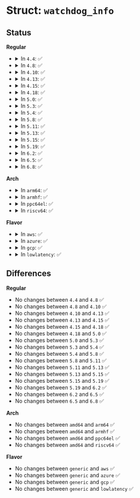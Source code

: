 # Struct: <code>watchdog_info</code>

## Status
<b>Regular</b>
<ul>
<li>
<details>
<summary>In <code>4.4</code>: ✅</summary>

```c
struct watchdog_info {
    __u32 options;
    __u32 firmware_version;
    __u8 identity[32];
};
```
</details>
</li>
<li>
<details>
<summary>In <code>4.8</code>: ✅</summary>

```c
struct watchdog_info {
    __u32 options;
    __u32 firmware_version;
    __u8 identity[32];
};
```
</details>
</li>
<li>
<details>
<summary>In <code>4.10</code>: ✅</summary>

```c
struct watchdog_info {
    __u32 options;
    __u32 firmware_version;
    __u8 identity[32];
};
```
</details>
</li>
<li>
<details>
<summary>In <code>4.13</code>: ✅</summary>

```c
struct watchdog_info {
    __u32 options;
    __u32 firmware_version;
    __u8 identity[32];
};
```
</details>
</li>
<li>
<details>
<summary>In <code>4.15</code>: ✅</summary>

```c
struct watchdog_info {
    __u32 options;
    __u32 firmware_version;
    __u8 identity[32];
};
```
</details>
</li>
<li>
<details>
<summary>In <code>4.18</code>: ✅</summary>

```c
struct watchdog_info {
    __u32 options;
    __u32 firmware_version;
    __u8 identity[32];
};
```
</details>
</li>
<li>
<details>
<summary>In <code>5.0</code>: ✅</summary>

```c
struct watchdog_info {
    __u32 options;
    __u32 firmware_version;
    __u8 identity[32];
};
```
</details>
</li>
<li>
<details>
<summary>In <code>5.3</code>: ✅</summary>

```c
struct watchdog_info {
    __u32 options;
    __u32 firmware_version;
    __u8 identity[32];
};
```
</details>
</li>
<li>
<details>
<summary>In <code>5.4</code>: ✅</summary>

```c
struct watchdog_info {
    __u32 options;
    __u32 firmware_version;
    __u8 identity[32];
};
```
</details>
</li>
<li>
<details>
<summary>In <code>5.8</code>: ✅</summary>

```c
struct watchdog_info {
    __u32 options;
    __u32 firmware_version;
    __u8 identity[32];
};
```
</details>
</li>
<li>
<details>
<summary>In <code>5.11</code>: ✅</summary>

```c
struct watchdog_info {
    __u32 options;
    __u32 firmware_version;
    __u8 identity[32];
};
```
</details>
</li>
<li>
<details>
<summary>In <code>5.13</code>: ✅</summary>

```c
struct watchdog_info {
    __u32 options;
    __u32 firmware_version;
    __u8 identity[32];
};
```
</details>
</li>
<li>
<details>
<summary>In <code>5.15</code>: ✅</summary>

```c
struct watchdog_info {
    __u32 options;
    __u32 firmware_version;
    __u8 identity[32];
};
```
</details>
</li>
<li>
<details>
<summary>In <code>5.19</code>: ✅</summary>

```c
struct watchdog_info {
    __u32 options;
    __u32 firmware_version;
    __u8 identity[32];
};
```
</details>
</li>
<li>
<details>
<summary>In <code>6.2</code>: ✅</summary>

```c
struct watchdog_info {
    __u32 options;
    __u32 firmware_version;
    __u8 identity[32];
};
```
</details>
</li>
<li>
<details>
<summary>In <code>6.5</code>: ✅</summary>

```c
struct watchdog_info {
    __u32 options;
    __u32 firmware_version;
    __u8 identity[32];
};
```
</details>
</li>
<li>
<details>
<summary>In <code>6.8</code>: ✅</summary>

```c
struct watchdog_info {
    __u32 options;
    __u32 firmware_version;
    __u8 identity[32];
};
```
</details>
</li>
</ul>
<b>Arch</b>
<ul>
<li>
<details>
<summary>In <code>arm64</code>: ✅</summary>

```c
struct watchdog_info {
    __u32 options;
    __u32 firmware_version;
    __u8 identity[32];
};
```
</details>
</li>
<li>
<details>
<summary>In <code>armhf</code>: ✅</summary>

```c
struct watchdog_info {
    __u32 options;
    __u32 firmware_version;
    __u8 identity[32];
};
```
</details>
</li>
<li>
<details>
<summary>In <code>ppc64el</code>: ✅</summary>

```c
struct watchdog_info {
    __u32 options;
    __u32 firmware_version;
    __u8 identity[32];
};
```
</details>
</li>
<li>
<details>
<summary>In <code>riscv64</code>: ✅</summary>

```c
struct watchdog_info {
    __u32 options;
    __u32 firmware_version;
    __u8 identity[32];
};
```
</details>
</li>
</ul>
<b>Flavor</b>
<ul>
<li>
<details>
<summary>In <code>aws</code>: ✅</summary>

```c
struct watchdog_info {
    __u32 options;
    __u32 firmware_version;
    __u8 identity[32];
};
```
</details>
</li>
<li>
<details>
<summary>In <code>azure</code>: ✅</summary>

```c
struct watchdog_info {
    __u32 options;
    __u32 firmware_version;
    __u8 identity[32];
};
```
</details>
</li>
<li>
<details>
<summary>In <code>gcp</code>: ✅</summary>

```c
struct watchdog_info {
    __u32 options;
    __u32 firmware_version;
    __u8 identity[32];
};
```
</details>
</li>
<li>
<details>
<summary>In <code>lowlatency</code>: ✅</summary>

```c
struct watchdog_info {
    __u32 options;
    __u32 firmware_version;
    __u8 identity[32];
};
```
</details>
</li>
</ul>

## Differences
<b>Regular</b>
<ul>
<li>
No changes between <code>4.4</code> and <code>4.8</code> ✅
</li>
<li>
No changes between <code>4.8</code> and <code>4.10</code> ✅
</li>
<li>
No changes between <code>4.10</code> and <code>4.13</code> ✅
</li>
<li>
No changes between <code>4.13</code> and <code>4.15</code> ✅
</li>
<li>
No changes between <code>4.15</code> and <code>4.18</code> ✅
</li>
<li>
No changes between <code>4.18</code> and <code>5.0</code> ✅
</li>
<li>
No changes between <code>5.0</code> and <code>5.3</code> ✅
</li>
<li>
No changes between <code>5.3</code> and <code>5.4</code> ✅
</li>
<li>
No changes between <code>5.4</code> and <code>5.8</code> ✅
</li>
<li>
No changes between <code>5.8</code> and <code>5.11</code> ✅
</li>
<li>
No changes between <code>5.11</code> and <code>5.13</code> ✅
</li>
<li>
No changes between <code>5.13</code> and <code>5.15</code> ✅
</li>
<li>
No changes between <code>5.15</code> and <code>5.19</code> ✅
</li>
<li>
No changes between <code>5.19</code> and <code>6.2</code> ✅
</li>
<li>
No changes between <code>6.2</code> and <code>6.5</code> ✅
</li>
<li>
No changes between <code>6.5</code> and <code>6.8</code> ✅
</li>
</ul>
<b>Arch</b>
<ul>
<li>
No changes between <code>amd64</code> and <code>arm64</code> ✅
</li>
<li>
No changes between <code>amd64</code> and <code>armhf</code> ✅
</li>
<li>
No changes between <code>amd64</code> and <code>ppc64el</code> ✅
</li>
<li>
No changes between <code>amd64</code> and <code>riscv64</code> ✅
</li>
</ul>
<b>Flavor</b>
<ul>
<li>
No changes between <code>generic</code> and <code>aws</code> ✅
</li>
<li>
No changes between <code>generic</code> and <code>azure</code> ✅
</li>
<li>
No changes between <code>generic</code> and <code>gcp</code> ✅
</li>
<li>
No changes between <code>generic</code> and <code>lowlatency</code> ✅
</li>
</ul>
